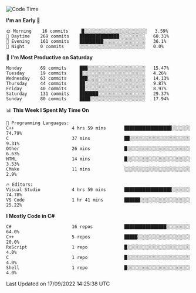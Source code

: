 <!--START_SECTION:waka-->
![Code Time](http://img.shields.io/badge/Code%20Time-822%20hrs%2020%20mins-blue)

**I'm an Early 🐤** 

```text
🌞 Morning    16 commits     █░░░░░░░░░░░░░░░░░░░░░░░░   3.59% 
🌆 Daytime    269 commits    ███████████████░░░░░░░░░░   60.31% 
🌃 Evening    161 commits    █████████░░░░░░░░░░░░░░░░   36.1% 
🌙 Night      0 commits      ░░░░░░░░░░░░░░░░░░░░░░░░░   0.0%

```
📅 **I'm Most Productive on Saturday** 

```text
Monday       69 commits     ███░░░░░░░░░░░░░░░░░░░░░░   15.47% 
Tuesday      19 commits     █░░░░░░░░░░░░░░░░░░░░░░░░   4.26% 
Wednesday    63 commits     ███░░░░░░░░░░░░░░░░░░░░░░   14.13% 
Thursday     44 commits     ██░░░░░░░░░░░░░░░░░░░░░░░   9.87% 
Friday       40 commits     ██░░░░░░░░░░░░░░░░░░░░░░░   8.97% 
Saturday     131 commits    ███████░░░░░░░░░░░░░░░░░░   29.37% 
Sunday       80 commits     ████░░░░░░░░░░░░░░░░░░░░░   17.94%

```


📊 **This Week I Spent My Time On** 

```text
💬 Programming Languages: 
C++                      4 hrs 59 mins       ██████████████████░░░░░░░   74.79% 
C                        37 mins             ██░░░░░░░░░░░░░░░░░░░░░░░   9.31% 
Other                    26 mins             █░░░░░░░░░░░░░░░░░░░░░░░░   6.63% 
HTML                     14 mins             █░░░░░░░░░░░░░░░░░░░░░░░░   3.53% 
CMake                    11 mins             ░░░░░░░░░░░░░░░░░░░░░░░░░   2.9%

🔥 Editors: 
Visual Studio            4 hrs 59 mins       ██████████████████░░░░░░░   74.78% 
VS Code                  1 hr 41 mins        ██████░░░░░░░░░░░░░░░░░░░   25.22%

```

**I Mostly Code in C#** 

```text
C#                       16 repos            ████████████████░░░░░░░░░   64.0% 
C++                      5 repos             █████░░░░░░░░░░░░░░░░░░░░   20.0% 
ReScript                 1 repo              █░░░░░░░░░░░░░░░░░░░░░░░░   4.0% 
C                        1 repo              █░░░░░░░░░░░░░░░░░░░░░░░░   4.0% 
Shell                    1 repo              █░░░░░░░░░░░░░░░░░░░░░░░░   4.0%

```



 Last Updated on 17/09/2022 14:25:38 UTC
<!--END_SECTION:waka-->
